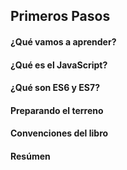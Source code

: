 ## Primeros Pasos

#### ¿Qué vamos a aprender?


#### ¿Qué es el JavaScript?


#### ¿Qué son ES6 y ES7?


#### Preparando el terreno


#### Convenciones del libro


#### Resúmen
